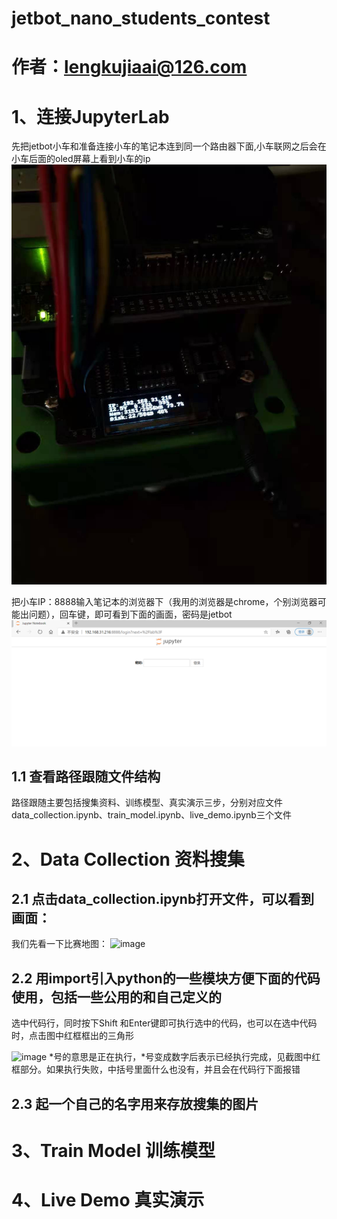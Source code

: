 # jetbot_nano_students_contest

# 作者：lengkujiaai@126.com


# 1、连接JupyterLab

先把jetbot小车和准备连接小车的笔记本连到同一个路由器下面,小车联网之后会在小车后面的oled屏幕上看到小车的ip
![image](https://github.com/lengkujiaai/jetbot_nano_students_contest/blob/main/image/jetbot_ip.jpg)


把小车IP：8888输入笔记本的浏览器下（我用的浏览器是chrome，个别浏览器可能出问题），回车键，即可看到下面的画面，密码是jetbot
![image](https://github.com/lengkujiaai/jetbot_nano_students_contest/blob/main/image/login.png)

## 1.1 查看路径跟随文件结构

路径跟随主要包括搜集资料、训练模型、真实演示三步，分别对应文件data_collection.ipynb、train_model.ipynb、live_demo.ipynb三个文件


# 2、Data Collection 资料搜集
## 2.1 点击data_collection.ipynb打开文件，可以看到画面：


我们先看一下比赛地图：
![image](https://github.com/lengkujiaai/jetbot_nano_students_contest/blob/main/image/contest_map.jpg)

## 2.2 用import引入python的一些模块方便下面的代码使用，包括一些公用的和自己定义的

选中代码行，同时按下Shift 和Enter键即可执行选中的代码，也可以在选中代码时，点击图中红框框出的三角形

![image]()
*号的意思是正在执行，*号变成数字后表示已经执行完成，见截图中红框部分。如果执行失败，中括号里面什么也没有，并且会在代码行下面报错

## 2.3 起一个自己的名字用来存放搜集的图片

# 3、Train Model 训练模型

# 4、Live Demo 真实演示
